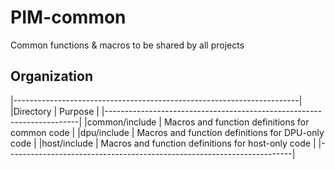# PIM-common
Common functions &amp; macros to be shared by all projects

## Organization

|-----------------------------------------------------------------------|
|Directory        | Purpose                                             |
|-----------------------------------------------------------------------|
|common/include   | Macros and function definitions for common code     |
|dpu/include      | Macros and function definitions for DPU-only code   |
|host/include     | Macros and function definitions for host-only code  |
|-----------------------------------------------------------------------|

